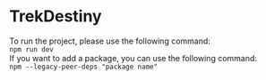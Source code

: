 # TrekDestiny

To run the project, please use the following command:  <br>
`npm run dev` <br>
If you want to add a package, you can use the following command: <br>
`npm --legacy-peer-deps "package name"` <br>
